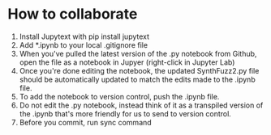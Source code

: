 # How to collaborate

1. Install Jupytext with pip install jupytext
2. Add *.ipynb to your local .gitignore file
3. When you've pulled the latest version of the .py notebook from Github, open the file as a notebook in Jupyer (right-click in Jupyter Lab)
4. Once you're done editing the notebook, the updated SynthFuzz2.py file should be automatically updated to match the edits made to the .ipynb file. 
5. To add the notebook to version control, push the .ipynb file.
6. Do not edit the .py notebook, instead think of it as a transpiled version of the .ipynb that's more friendly for us to send to version control.
7. Before you commit, run sync command